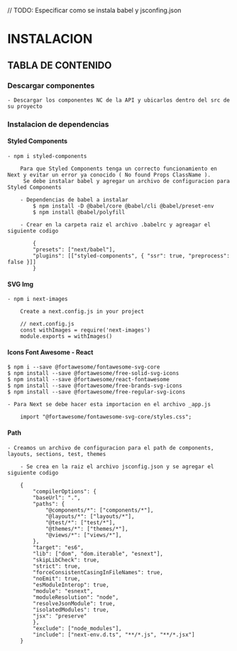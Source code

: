  // TODO: Especificar como se instala babel y jsconfing.json 
 
# INSTALACION

## TABLA DE CONTENIDO

### Descargar componentes

    - Descargar los componentes NC de la API y ubicarlos dentro del src de su proyecto

### Instalacion de dependencias


#### Styled Components

    - npm i styled-components

        Para que Styled Components tenga un correcto funcionamiento en Next y evitar un error ya conocido ( No found Props ClassName ).
         Se debe instalar babel y agregar un archivo de configuracion para Styled Components
    
        - Dependencias de babel a instalar
            $ npm install -D @babel/core @babel/cli @babel/preset-env
            $ npm install @babel/polyfill

        - Crear en la carpeta raiz el archivo .babelrc y agreagar el siguiente codigo

            {
            "presets": ["next/babel"],
            "plugins": [["styled-components", { "ssr": true, "preprocess": false }]]
            }

#### SVG Img

    - npm i next-images
    
        Create a next.config.js in your project

        // next.config.js
        const withImages = require('next-images')
        module.exports = withImages()

#### Icons Font Awesome - React

    $ npm i --save @fortawesome/fontawesome-svg-core
    $ npm install --save @fortawesome/free-solid-svg-icons
    $ npm install --save @fortawesome/react-fontawesome
    $ npm install --save @fortawesome/free-brands-svg-icons
    $ npm install --save @fortawesome/free-regular-svg-icons

    - Para Next se debe hacer esta importacion en el archivo _app.js

        import "@fortawesome/fontawesome-svg-core/styles.css";


#### Path

    - Creamos un archivo de configuracion para el path de components, layouts, sections, test, themes

        - Se crea en la raiz el archivo jsconfig.json y se agregar el siguiente codigo

        {
            "compilerOptions": {
            "baseUrl": ".",
            "paths": {
                "@components/*": ["components/*"],
                "@layouts/*": ["layouts/*"],
                "@test/*": ["test/*"],
                "@themes/*": ["themes/*"],
                "@views/*": ["views/*"],
            },
            "target": "es6",
            "lib": ["dom", "dom.iterable", "esnext"],
            "skipLibCheck": true,
            "strict": true,
            "forceConsistentCasingInFileNames": true,
            "noEmit": true,
            "esModuleInterop": true,
            "module": "esnext",
            "moduleResolution": "node",
            "resolveJsonModule": true,
            "isolatedModules": true,
            "jsx": "preserve"
            },
            "exclude": ["node_modules"],
            "include": ["next-env.d.ts", "**/*.js", "**/*.jsx"]
        }
